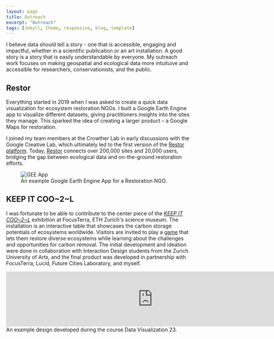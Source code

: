 ```yaml
---
layout: page
title: Outreach
excerpt: "Outreach"
tags: [Jekyll, theme, responsive, blog, template]
---
```



I believe data should tell a story - one that is accessible, engaging and impactful, whether in a scientific publication or an art installation. A good story is a story that is easily understandable by everyone. My outreach work focuses on making geospatial and ecological data more intuituive and accessible for researchers, conservationists, and the public.  

## Restor 

Everything started in 2019 when I was asked to create a quick data visualization for ecosystem restoration NGOs. I built a Google Earth Engine app to visualize different datasets, giving practitioners insights into the sites they manage. This sparked the idea of creating a larger product – a Google Maps for restoration.

I joined my team members at the Crowther Lab in early discussions with the Google Creative Lab, which ultimately led to the first version of the [Restor platform](https://restor.eco/). Today, [Restor](https://about.restor.eco/) connects over 200,000 sites and 20,000 users, bridging the gap between ecological data and on-the-ground restoration efforts.

<figure class="align-center">
  <img src="/images/AppForHomepage-1080.gif" alt="GEE App" class="full-width">
  <figcaption>An example Google Earth Engine App for a Restoration NGO. </figcaption>
</figure> 

## KEEP IT COO~2~L

I was fortunate to be able to contribute to the center piece of the [*KEEP IT COO~2~L*](https://focusterra.ethz.ch/en/special-exhibitions/current.html) exhibition at FocusTerra, ETH Zurich's science museum. The installation is an interactive table that showcases the carbon storage potentials of ecosystems worldwide. Visitors are invited to play a [game](https://abovebelow.ethz.ch/animation) that lets them restore diverse ecosystems while learning about the challenges and opportunities for carbon removal. The initial development and ideation were done in collaboration with Interaction Design students from the Zurich University of Arts, and the final product was developed in partnership with FocusTerra, Lucid, Future Cities Laboratory, and myself. 

<iframe src="https://player.vimeo.com/video/902888756?title=0&byline=0&portrait=0" width="800" height="auto" frameborder="0" allow="autoplay; fullscreen" allowfullscreen></iframe>
<figcaption>An example design developed during the course Data Visualization 23.</figcaption>

